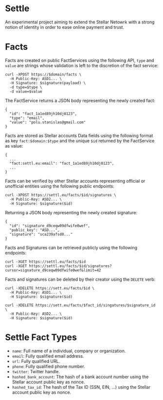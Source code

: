 # Settle

An experimental project aiming to extend the Stellar Netowrk with a strong
notion of identity in order to ease online payment and trust.

# Facts

Facts are created on public FactServices using the following API, `type` and
`value` are strings whose validation is left to the discretion of the fact
service:

```
curl -XPOST https://$domain/facts \
  -H Public-Key: ASD1... \
  -H Signature: $signature(payload) \
  -d type=$type \
  -d value=$value
```

The FactService returns a JSON body representing the newly created fact:

```
{
  "id": "fact_1a1ed89jh10dj0123",
  "type": "email",
  "value": "polu.stanislas@gmail.com"
}
```

Facts are stored as Stellar accounts Data fields using the following format as
key `fact:$domain:$type` and the unique `$id` returned by the FactService as
value:

```
{
  ...
  "fact:settl.eu:email": "fact_1a1ed89jh10dj0123",
  ...
}

```

Facts can be verified by other Stellar accounts representing official or
unofficial entities using the following public endpoints:

```
curl -XPOST https://settl.eu/facts/$id/signatures \
  -H Public-Key: ASD2... \
  -H Signature: $signature($id)
```

Returning a JSON body representing the newly created signature:
```
{
  "id": "signature_d9ceqw09dfwife0wef",
  "public_key": "ASD...",
  "signature": "sca239afsd0..."
}
```

Facts and Signatures can be retrieved publicly using the following endpoints:

```
curl -XGET https://settl.eu/facts/$id
curl -XGET https://settl.eu/facts/$id/signatures?cursor=signature_d9ceqw09dfwife0wef&limit=42
```

Facts and signatures can be deleted by their creator using the `DELETE` verb:

```
curl -XDELETE https://sett.eu/facts/$id \
  -H Public-Key: ASD1... \
  -H Signature: $signature($id)

curl -XDELETE https://sett.eu/facts/$fact_id/singatures/$signature_id \
  -H Public-Key: ASD2... \
  -H Signature: $signature($id)
```

# Settle Fact Types

- `name`: Full name of a individual, company or organization.
- `email`: Fully qualified email address.
- `url`: Fully qualified URL.
- `phone`: Fully qualified phone number.
- `twitter`: Twitter handle.
- `hashed_bank_account`: The hash of a bank account number using the Stellar
   account public key as nonce.
- `hashed_tax_id`: The hash of the Tax ID (SSN, EIN, ...) using the Stellar
   account public key as nonce.

